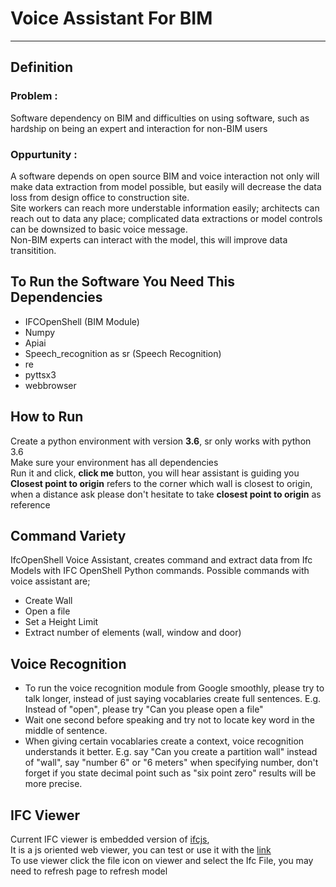 # **Voice Assistant For BIM**
<!-- ## Design Driven Project - Final Documentation -->
------
<!-- ### *Beyzanur Kaya, Saeed Rastegarian*
<br/> -->


## **Definition**<br/>

### Problem :
Software dependency on BIM and difficulties on using software, such as hardship on being an expert and interaction for non-BIM users

### Oppurtunity :
A software depends on open source BIM and voice interaction not only will make data extraction from model possible, but easily will decrease the data loss from design office to construction site. <br/>
Site workers can reach more understable information easily; architects can reach out to data any place; complicated data extractions or model controls can be downsized to basic voice message.  <br/>
Non-BIM experts can interact with the model, this will improve data transitition. <br/> 


## To Run the Software You Need This Dependencies
- IFCOpenShell (BIM Module)
- Numpy
- Apiai
- Speech_recognition as sr (Speech Recognition)
- re
- pyttsx3
- webbrowser


## **How to Run**
Create a python environment with version **3.6**, sr only works with python 3.6<br/>
Make sure your environment has all dependencies<br/>
Run it and click, **click me** button, you will hear assistant is guiding you<br/>
**Closest point to origin** refers to the corner which wall is closest to origin, when a distance ask please don't hesitate to take **closest point to origin** as reference


## Command Variety
IfcOpenShell Voice Assistant, creates command and extract data from Ifc Models with IFC OpenShell Python commands. Possible commands with voice assistant are;
- Create Wall
- Open a file
- Set a Height Limit
- Extract number of elements (wall, window and door)


## Voice Recognition
- To run the voice recognition module from Google smoothly, please try to talk longer, instead of just saying vocablaries create full sentences. E.g. Instead of "open", please try "Can you please open a file"<br/>
- Wait one second before speaking and try not to locate key word in the middle of sentence. <br/>
- When giving certain vocablaries create a context, voice recognition understands it better. E.g. say "Can you create a partition wall" instead of "wall", say "number 6" or "6 meters" when specifying number, don't forget if you state decimal point such as "six point zero" results will be more precise. <br/>


## IFC Viewer 
Current IFC viewer is embedded version of [ifcjs](https://github.com/IFCjs/web-ifc-viewer), <br/>
It is a js oriented web viewer, you can test or use it with the [link](https://ifcjs.github.io/web-ifc-viewer/example/index)<br/>
To use viewer click the file icon on viewer and select the Ifc File, you may need to refresh page to refresh model
